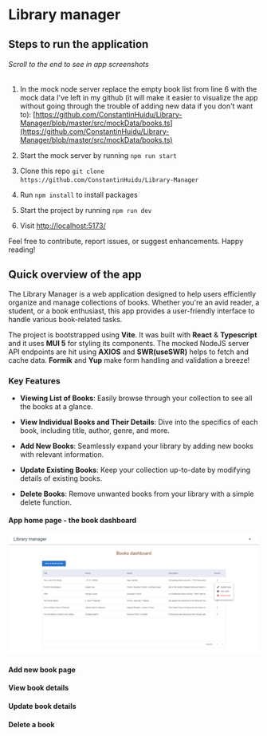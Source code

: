 # Library manager

## Steps to run the application

###### _Scroll to the end to see in app screenshots_

1. In the mock node server replace the empty book list from line 6 with the mock data I've left in my github (it will make it easier to visualize the app without going through the trouble of adding new data if you don't want to):
   [https://github.com/ConstantinHuidu/Library-Manager/blob/master/src/mockData/books.ts](https://github.com/ConstantinHuidu/Library-Manager/blob/master/src/mockData/books.ts)

2. Start the mock server by running `npm run start`

3. Clone this repo `git clone https://github.com/ConstantinHuidu/Library-Manager`

4. Run `npm install` to install packages

5. Start the project by running `npm run dev`

6. Visit [http://localhost:5173/](http://localhost:5173/)

Feel free to contribute, report issues, or suggest enhancements. Happy reading!

## Quick overview of the app

The Library Manager is a web application designed to help users efficiently organize and manage collections of books. Whether you're an avid reader, a student, or a book enthusiast, this app provides a user-friendly interface to handle various book-related tasks.

The project is bootstrapped using **Vite**. It was built with **React** & **Typescript** and it uses **MUI 5** for styling its components. The mocked NodeJS server API endpoints are hit using **AXIOS** and **SWR(useSWR)** helps to fetch and cache data. **Formik** and **Yup** make form handling and validation a breeze!

### Key Features

- **Viewing List of Books**: Easily browse through your collection to see all the books at a glance.

- **View Individual Books and Their Details**: Dive into the specifics of each book, including title, author, genre, and more.

- **Add New Books**: Seamlessly expand your library by adding new books with relevant information.

- **Update Existing Books**: Keep your collection up-to-date by modifying details of existing books.

- **Delete Books**: Remove unwanted books from your library with a simple delete function.

#### App home page - the book dashboard

![dashboard](https://github.com/ConstantinHuidu/Library-Manager/blob/master/src/assets/forReadMe/Dashboard.png)

#### Add new book page

#### View book details

#### Update book details

#### Delete a book
